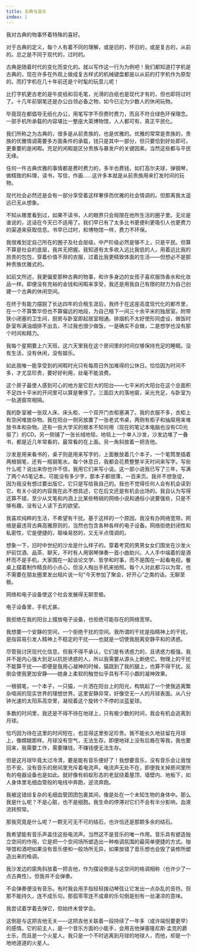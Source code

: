 ```yaml
---
title: 古典与音乐
index: 1
---
```


我对古典的物事怀着特殊的喜好。

对于古典的定义，每个人有着不同的理解，或是旧的，怀旧的，或是复古的，从前的。总之是不同于现代的，过时的。

古典是随着时代的变化而变化的。就以写作这一行为为例吧！我们都知道打字机是古典的，现在许多在外观上做成复古样式的机械键盘都是以从前的打字机作为原型的。而打字机在几十年前还是个时髦的玩意儿呢！

比打字机更古老的是牛皮纸和羽毛笔，光滑的白纸也是现代才有的，但也即将过时了。十几年前钢笔还是办公白领必备之物，如今已沦为少数人的休闲玩物。

毕竟现在都倡导无纸化办公，用笔写字不但费时费力，而且不符合绿色环保理念。一部手机所承载的内容堪比一整座大英博物馆，人人都可有，真正平民化。

我们所称之为古典的，很多是从前贵族的，也是优雅的。优雅的常常是贵族的，贵族的优雅情调需要多方面条件的承载，钱只是其中一部分，但只要恰到好处即可，更重要的是闲暇。充足的闲暇是区分贵族与暴发户的关键因素。当然这些都与平民无缘。

任何一件古典优雅的事情都是费时费力的，多半也费钱，如打高尔夫球，弹钢琴，做精致的料理，读书，写信，作画……这许多本就是从前贵族用来打发时间的玩物。

现代社会必然还是会有一部分享受着这样奢侈而优雅的社会情调的。但那离我太遥远已无从想象。

不知从哪里看到过，如果不读书，人的眼界只会局限在他所生活的圈子里。无论是谁说的，这话在今天已不适用了。我们早已有了太多比书更便利更吸引人也更费力的渠道来获取信息。书早已过时，和博物馆一样，费力不环保。

我很难划定自己所在的圈子及社会层级。中产阶级必然是够不上，只是平民。但算不算是社会的底层，我并无把握。我知道有太多收入远比我低的人，用着远比我的昂贵的包包，穿着价值不菲的衣服，过着比我更精致体面的生活——但想必不是那种贵族优雅式的。

如前文所述，我更偏爱那种古典的物事，和许多身边的女孩子喜欢服饰香水和化妆品一样。即便没有充裕的金钱和闲暇来享受，我还是用我自己有限的财力为自己创建一个古典的休闲空间。

在终于有能力摆脱了长达四年的合租生涯后，我终于在这座高度现代化的都市里，在一个不算繁华但也不算偏远的地段，为自己租下一间三十余平米的独居室。附带狭小闭塞的卫生间，厨房与卧室即起居室相通。排烟机不太好使形同虚设，做饭时卧室布满油烟排不出去，不过我也很少做饭，一是确实不会做，二是想学也没有那个时间和精力。

我每个星期要上六天班，这六天里我在这个房间里的时间仅够保持充足的睡眠。没有生活，没有休闲，没有娱乐。

如此我唯一能享受到的闲暇时光只有每周日外加难得的公休日。恰恰因为时间不多，才尤显珍贵，要好好利用，丝毫不能浪费。

这个房子最使人感到可心的地方是它巨大的阳台——七平米的大阳台在这个总面积不足四十平米的开间里可以算是奢侈了。三面巨大的落地窗，采光充足，与卧室为一轨道窗帘相隔。

我的卧室被一张双人床、床头柜、一个双开门衣柜塞满了。我的衣服不多，衣柜上有空闲堆放杂物。我在阳台一侧另放置了一张老式书桌，两侧有柜子和抽屉用来堆放书本和杂物。还有一些大学买的根本不知何用（现在的笔记本电脑也没有CD光驱了）的CD。另一侧铺了一张长绒地毯，地毯上一个单人沙发，沙发边堆了一叠书，都是近几年常看的，最常看的在上面。另一角斜放着一把吉他。

沙发是用来看书的，桌子则是用来写字的，上面散放着几个本子，一个笔筒里插着两根钢笔，还有一瓶钢笔水。每个休息日，我都会花费整整半天时间来写字。写些什么呢？说出来你也许不信，我用它们来写小说。这一部小说我已写了三年，写满了两个A5笔记本。可能没有多少字，那本子都很薄，一百来页。我并不想急促，因为我没有想过要出版它，它只是写给我自己的。我也不觉得任何人会有机会读到它。有关小说的内容我在此不想具述，它在后文还是有机会出场的。我自认为写得还算不错，至少从文笔和内涵上比某些畅销的网络小说和通俗小说要强些，只是不够有趣，没有让人读下去的欲望。

我喜欢纯粹的生活，不希望有干扰。基于这样的一个原因，我没有办网络宽带。网络是最违背古典高雅原则的，当然也包含各种各样的电子设备。网络拒绝封闭性和私密性，它是便捷的，聒噪易怒的，又无半点情调的。

想象一下，旧时中世纪的沙龙是什么样子的。穿着考究的男男女女们围坐在沙发火炉前饮酒、品茶、聊天，不时有人用钢琴弹奏一首小曲助兴。人人手中端着的是酒杯而不是手机，大家围在一起谈论文学、哲学和时事，而不是围在一起看电视。餐桌上摆着制作精良的小点心，但没人掏出手机来拍照。每个人对此都习以为常，也不需要在朋友圈里发出相片说一句“今天参加了聚会，好开心”之类的话。无聊至极。

网络和电子设备使这个社会发展得无聊至极。

电子设备里，手机尤甚。

我拒绝在我的阳台上摆放电子设备，也拒绝可能存在的网络宽带。

我想要一个安静的空间，一个拒绝干扰的空间。我所谓的干扰是指精神上的干扰，是指容易引发人精神上不稳定的干扰——也就是一切使我脱离安静平和的诱惑。

尽管我讨厌现代化信息，但我不得不承认，它们是有诱惑力的，且诱惑力极强。我并不是内心强大到足以抗拒诱惑的人，所以我需要从源头上断绝它。物理上的干扰不能算干扰——即便是我用心凝神的时候，猫跳到了我的腿上，也算不得干扰，反倒会使我更加安静——她身上柔软的触觉似乎具有不可小觑的凝神效果。

一根钢笔，一个本子，一只猫，一片洒在阳台上的阳光，构筑起了一个使我逃离繁杂喧闹的现实世界的理想世界。这里安静异常，好像空无一人的月球表面。从八分钟光速的太阳系高空里，凝视着这个旋转个不停的淡蓝星球。

多数的时间里，我还是不得不待在地球上，只有极少数的时间，我会有机会逃离到月球。

恰巧因为待在这里的时间短在，也显得这里弥足珍贵。我不能长久地驻留在月球上，像嫦娥那样。月球没有空气，无法生存。即便地球上没有后裔在等我，我也要回来，我需要工作，需要赚钱，不赚钱便无法生存。

但是这月球毕竟太过冷清，要是能有音乐便好了！我想要音乐，没有音乐会让我惶恐不安。没有音乐的房间里充斥着电流声。电流声无处不在，即便我关掉房间里所有的电器设备也是如此。就好像有蚂蚁形态的老鼠绕着屋顶、墙壁内、地板下，如人身体里毛细血管般的电线中奔跑，逆流奔跑。

我被这错综复杂的毛细血管团团包裹其间，像是处在一个未知生物的身体中。那么我是什么呢？不是心脏，也不是细胞。我生命的停滞对它们不会有半分影响，血液流转照常。

那我究竟是什么呢？一颗无可无不可的结石，也许恰还是那颗多余的结石。

我希望能有音乐声盖住这些电流声。当然这不是音乐的唯一作用。音乐具有塑造独立空间的作用，它是把一个空间场所塑造出一种格调氛围的最简单便捷的方式。咖啡馆和酒吧如果没有音乐便和一般场所无异，如果放错了音乐想也会毁了装修所塑造出来的格调。

我沙发边的窗角斜放着一把吉他，作为摆设倒是与这空间的格调相称（也许少了一点古典性）。但我并不会弹奏。

不会弹奏便没有音乐。有时我会用手指轻轻拨动琴弦让它发出一点杂乱的音符。但那不能持久，连不成乐句。那孤零零连不成章的乐句倒是别有一丝凄凉的意味。

我尝试着学着去弹它，但始终未曾学会。

这倒是与这把吉他无关——这把吉他关联着一段持续了一年多（或许端倪要更早）的感情。它的前主人，是一个音乐方面的小能手，会用吉他弹塞隆尼斯·孟克的爵士乐，而且是一个火星人。我只是一个不时逃离到月球的地球人，而他，却是一个地地道道的火星人。

